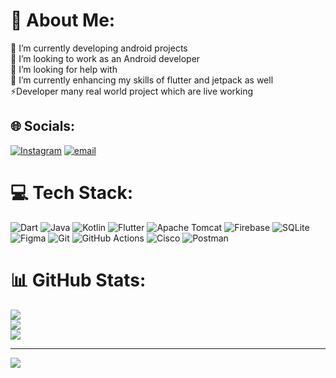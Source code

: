 # 💫 About Me:
🔭 I’m currently developing android projects <br>👯 I’m looking to work as an Android developer<br>🤝 I’m looking for help with<br>🌱 I’m currently enhancing my skills of flutter and jetpack as well <br>⚡Developer many real world project which are live working 


## 🌐 Socials:
[![Instagram](https://img.shields.io/badge/Instagram-%23E4405F.svg?logo=Instagram&logoColor=white)](https://instagram.com/mayur__0614)  [![email](https://img.shields.io/badge/Email-D14836?logo=gmail&logoColor=white)](mailto:cmayur.1404@gmail.com) 

# 💻 Tech Stack:
![Dart](https://img.shields.io/badge/dart-%230175C2.svg?style=for-the-badge&logo=dart&logoColor=white) ![Java](https://img.shields.io/badge/java-%23ED8B00.svg?style=for-the-badge&logo=openjdk&logoColor=white) ![Kotlin](https://img.shields.io/badge/kotlin-%237F52FF.svg?style=for-the-badge&logo=kotlin&logoColor=white) ![Flutter](https://img.shields.io/badge/Flutter-%2302569B.svg?style=for-the-badge&logo=Flutter&logoColor=white) ![Apache Tomcat](https://img.shields.io/badge/apache%20tomcat-%23F8DC75.svg?style=for-the-badge&logo=apache-tomcat&logoColor=black) ![Firebase](https://img.shields.io/badge/firebase-a08021?style=for-the-badge&logo=firebase&logoColor=ffcd34) ![SQLite](https://img.shields.io/badge/sqlite-%2307405e.svg?style=for-the-badge&logo=sqlite&logoColor=white) ![Figma](https://img.shields.io/badge/figma-%23F24E1E.svg?style=for-the-badge&logo=figma&logoColor=white) ![Git](https://img.shields.io/badge/git-%23F05033.svg?style=for-the-badge&logo=git&logoColor=white) ![GitHub Actions](https://img.shields.io/badge/github%20actions-%232671E5.svg?style=for-the-badge&logo=githubactions&logoColor=white) ![Cisco](https://img.shields.io/badge/cisco-%23049fd9.svg?style=for-the-badge&logo=cisco&logoColor=black) ![Postman](https://img.shields.io/badge/Postman-FF6C37?style=for-the-badge&logo=postman&logoColor=white)
# 📊 GitHub Stats:
![](https://github-readme-stats.vercel.app/api?username=mayur0614&theme=dark&hide_border=false&include_all_commits=false&count_private=false)<br/>
![](https://nirzak-streak-stats.vercel.app/?user=mayur0614&theme=dark&hide_border=false)<br/>
![](https://github-readme-stats.vercel.app/api/top-langs/?username=mayur0614&theme=dark&hide_border=false&include_all_commits=false&count_private=false&layout=compact)

---
[![](https://visitcount.itsvg.in/api?id=mayur0614&icon=0&color=7)](https://visitcount.itsvg.in)

<!-- Proudly created with GPRM ( https://gprm.itsvg.in ) -->
